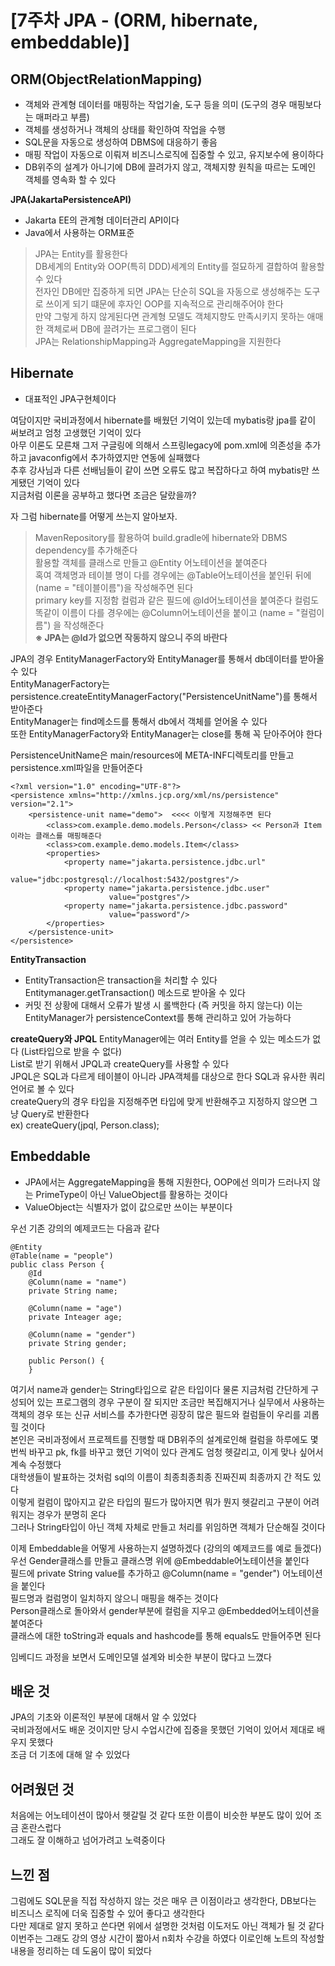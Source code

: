 # \[7주차 JPA - (ORM, hibernate, embeddable)]

## ORM(ObjectRelationMapping)

- 객체와 관계형 데이터를 매핑하는 작업기술, 도구 등을 의미 (도구의 경우 매핑보다는 매퍼라고 부름)     
- 객체를 생성하거나 객체의 상태를 확인하여 작업을 수행   
- SQL문을 자동으로 생성하여 DBMS에 대응하기 좋음   
- 매핑 작업이 자동으로 이뤄져 비즈니스로직에 집중할 수 있고, 유지보수에 용이하다   
- DB위주의 설계가 아니기에 DB에 끌려가지 않고, 객체지향 원칙을 따르는 도메인 객체를 영속화 할 수 있다   

**JPA(JakartaPersistenceAPI)**

- Jakarta EE의 관계형 데이터관리 API이다   
- Java에서 사용하는 ORM표준   

> JPA는 Entity를 활용한다     
> DB세계의 Entity와 OOP(특히 DDD)세계의 Entity를 절묘하게 결합하여 활용할 수 있다      
> 전자인 DB에만 집중하게 되면 JPA는 단순히 SQL을 자동으로 생성해주는 도구로 쓰이게 되기 떄문에 후자인 OOP를 지속적으로 관리해주어야 한다      
> 만약 그렇게 하지 않게된다면 관계형 모델도 객체지향도 만족시키지 못하는 애매한 객체로써 DB에 끌려가는 프로그램이 된다   
> JPA는 RelationshipMapping과 AggregateMapping을 지원한다   

## Hibernate
- 대표적인 JPA구현체이다 

여담이지만 국비과정에서 hibernate를 배웠던 기억이 있는데 mybatis랑 jpa를 같이 써보려고 엄청 고생했던 기억이 있다    
아무 이론도 모른채 그저 구글링에 의해서 스프링legacy에 pom.xml에 의존성을 추가하고 javaconfig에서 추가하였지만 연동에 실패했다    
추후 강사님과 다른 선배님들이 같이 쓰면 오류도 많고 복잡하다고 하여 mybatis만 쓰게됐던 기억이 있다    
지금처럼 이론을 공부하고 했다면 조금은 달랐을까?   

자 그럼 hibernate를 어떻게 쓰는지 알아보자.     

> MavenRepository를 활용하여 build.gradle에 hibernate와 DBMS dependency를 추가해준다     
> 활용할 객체를 클래스로 만들고 @Entity 어노테이션을 붙여준다     
> 혹여 객체명과 테이블 명이 다를 경우에는 @Table어노테이션을 붙인뒤 뒤에 (name = "테이블이름")을 작성해주면 된다     
> primary key를 지정함 컬럼과 같은 필드에 @Id어노테이션을 붙여준다 컬럼도 똑같이 이름이 다를 경우에는 @Column어노테이션을 붙이고 (name = "컬럼이름") 을 작성해준다       
> **※ JPA는 @Id가 없으면 작동하지 않으니 주의 바란다**   

JPA의 경우 EntityManagerFactory와 EntityManager를 통해서 db데이터를 받아올 수 있다    
EntityManagerFactory는 persistence.createEntityManagerFactory("PersistenceUnitName")를 통해서 받아준다    
EntityManager는 find메소드를 통해서 db에서 객체를 얻어올 수 있다   
또한 EntityManagerFactory와 EntityManager는 close를 통해 꼭 닫아주어야 한다  

PersistenceUnitName은 main/resources에 META-INF디렉토리를 만들고 persistence.xml파일을 만들어준다    
```
<?xml version="1.0" encoding="UTF-8"?>
<persistence xmlns="http://xmlns.jcp.org/xml/ns/persistence" version="2.1">
    <persistence-unit name="demo">  <<<< 이렇게 지정해주면 된다 
        <class>com.example.demo.models.Person</class> << Person과 Item이라는 클래스를 매핑해준다 
        <class>com.example.demo.models.Item</class>
        <properties>
            <property name="jakarta.persistence.jdbc.url"
                      value="jdbc:postgresql://localhost:5432/postgres"/>
            <property name="jakarta.persistence.jdbc.user"
                      value="postgres"/>
            <property name="jakarta.persistence.jdbc.password"
                      value="password"/>
        </properties>
    </persistence-unit>
</persistence>
```

**EntityTransaction**
- EntityTransaction은 transaction을 처리할 수 있다 Entitymanager.getTransaction() 메소드로 받아올 수 있다    
- 커밋 전 상황에 대해서 오류가 발생 시 롤백한다 (즉 커밋을 하지 않는다) 이는 EntityManager가 persistenceContext를 통해 관리하고 있어 가능하다    

**createQuery와 JPQL** 
EntityManager에는 여러 Entity를 얻을 수 있는 메소드가 없다 (List타입으로 받을 수 없다)   
List로 받기 위해서 JPQL과 createQuery를 사용할 수 있다    
JPQL은 SQL과 다르게 테이블이 아니라 JPA객체를 대상으로 한다 SQL과 유사한 쿼리언어로 볼 수 있다    
createQuery의 경우 타입을 지정해주면 타입에 맞게 반환해주고 지정하지 않으면 그냥 Query로 반환한다    
ex) createQuery(jpql, Person.class);   


## Embeddable 
- JPA에서는 AggregateMapping을 통해 지원한다, OOP에선 의미가 드러나지 않는 PrimeType이 아닌 ValueObject를 활용하는 것이다    
- ValueObject는 식별자가 없이 값으로만 쓰이는 부분이다    

우선 기존 강의의 예제코드는 다음과 같다    
```
@Entity
@Table(name = "people")
public class Person {
    @Id
    @Column(name = "name")
    private String name;

    @Column(name = "age")
    private Inteager age;

    @Column(name = "gender")
    private String gender;

    public Person() {
    }
```
여기서 name과 gender는 String타입으로 같은 타입이다 
물론 지금처럼 간단하게 구성되어 있는 프로그램의 경우 구분이 잘 되지만 조금만 복집해지거나 실무에서 사용하는 객체의 경우 또는 신규 서비스를 추가한다면 굉장히 많은 필드와 컬럼들이 우리를 괴롭힐 것이다      
본인은 국비과정에서 프로젝트를 진행할 때 DB위주의 설계로인해 컬럼을 하루에도 몇번씩 바꾸고 pk, fk를 바꾸고 했던 기억이 있다 관계도 엄청 헷갈리고, 이게 맞나 싶어서 계속 수정했다        
대학생들이 발표하는 것처럼 sql의 이름이 최종최종최종 진짜진찌 최종까지 간 적도 있다       
이렇게 컬럼이 많아지고 같은 타입의 필드가 많아지면 뭐가 뭔지 헷갈리고 구분이 어려워지는 경우가 분명히 온다    
그러나 String타입이 아닌 객체 자체로 만들고 처리를 위임하면 객체가 단순해질 것이다    

이제 Embeddable을 어떻게 사용하는지 설명하겠다 (강의의 예제코드를 예로 들겠다)   
우선 Gender클래스를 만들고 클래스명 위에 @Embeddable어노테이션을 붙인다    
필드에 private String value를 추가하고 @Column(name = "gender") 어노테이션을 붙인다    
필드명과 컬럼명이 일치하지 않으니 매핑을 해주는 것이다    
Person클래스로 돌아와서 gender부분에 컬럼을 지우고 @Embedded어노테이션을 붙여준다    
클래스에 대한 toString과 equals and hashcode를 통해 equals도 만들어주면 된다 

임베디드 과정을 보면서 도메인모델 설계와 비슷한 부분이 많다고 느꼈다     

## 배운 것 
JPA의 기초와 이론적인 부분에 대해서 알 수 있었다    
국비과정에서도 배운 것이지만 당시 수업시간에 집중을 못했던 기억이 있어서 제대로 배우지 못했다   
조금 더 기초에 대해 알 수 있었다    

## 어려웠던 것 
처음에는 어노테이션이 많아서 헷갈릴 것 같다 또한 이름이 비슷한 부분도 많이 있어 조금 혼란스럽다    
그래도 잘 이해하고 넘어가려고 노력중이다      


## 느낀 점 
그럼에도 SQL문을 직접 작성하지 않는 것은 매우 큰 이점이라고 생각한다, DB보다는 비즈니스 로직에 더욱 집중할 수 있어 좋다고 생각한다     
다만 제대로 알지 못하고 쓴다면 위에서 설명한 것처럼 이도저도 아닌 객체가 될 것 같다    
이번주는 그래도 강의 영상 시간이 짧아서 n회차 수강을 하였다 이로인해 노트의 작성할 내용을 정리하는 데 도움이 많이 되었다 